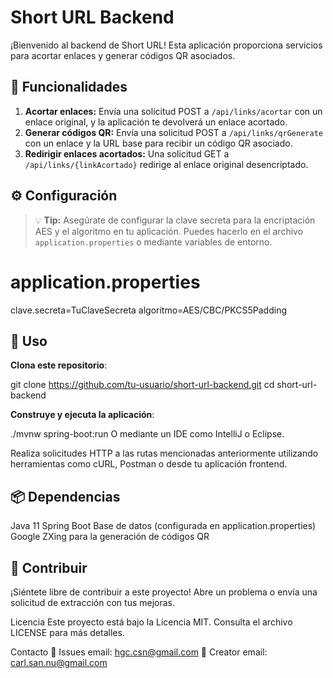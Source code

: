 # Short URL Backend

¡Bienvenido al backend de Short URL! Esta aplicación proporciona servicios para acortar enlaces y generar códigos QR asociados.

## 🌟 Funcionalidades

1. **Acortar enlaces:** Envía una solicitud POST a `/api/links/acortar` con un enlace original, y la aplicación te devolverá un enlace acortado.
2. **Generar códigos QR:** Envía una solicitud POST a `/api/links/qrGenerate` con un enlace y la URL base para recibir un código QR asociado.
3. **Redirigir enlaces acortados:** Una solicitud GET a `/api/links/{linkAcortado}` redirige al enlace original desencriptado.

## ⚙️ Configuración

> 💡 **Tip:** Asegúrate de configurar la clave secreta para la encriptación AES y el algoritmo en tu aplicación. Puedes hacerlo en el archivo `application.properties` o mediante variables de entorno.

# application.properties
clave.secreta=TuClaveSecreta
algoritmo=AES/CBC/PKCS5Padding


## 🚀 Uso

**Clona este repositorio**:

git clone https://github.com/tu-usuario/short-url-backend.git
cd short-url-backend

 **Construye y ejecuta la aplicación**:

./mvnw spring-boot:run
O mediante un IDE como IntelliJ o Eclipse.

Realiza solicitudes HTTP a las rutas mencionadas anteriormente utilizando herramientas como cURL, Postman o desde tu aplicación frontend.

## 📦 Dependencias
Java 11
Spring Boot
Base de datos (configurada en application.properties)
Google ZXing para la generación de códigos QR

## 🤝 Contribuir
¡Siéntete libre de contribuir a este proyecto! Abre un problema o envía una solicitud de extracción con tus mejoras.


Licencia
Este proyecto está bajo la Licencia MIT. Consulta el archivo LICENSE para más detalles.

Contacto
📧 Issues email: hgc.csn@gmail.com
📧 Creator email: carl.san.nu@gmail.com